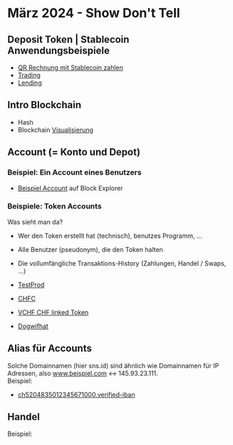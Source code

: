 # März 2024 - Show Don't Tell

## Deposit Token | Stablecoin Anwendungsbeispiele
- [QR Rechnung mit Stablecoin zahlen](https://app.gbits.io/)
- [Trading](https://pro.prism.ag/)
- [Lending](https://solend.fi/dashboard)

## Intro Blockchain
- Hash
- Blockchain
[Visualisierung](https://blockchains.web-lab.at/bc-demos/blockchain/blockchain.html)

## Account (= Konto und Depot)

### Beispiel: Ein Account eines Benutzers
- [Beispiel Account](https://solscan.io/account/JBL2idfXZJpsaErVMYRut8fDdwXntJD7fUNJpnaUCmS6) auf Block Explorer

### Beispiele: Token Accounts
Was sieht man da?
- Wer den Token erstellt hat (technisch), benutzes Programm, ...
- Alle Benutzer (pseudonym), die den Token halten 
- Die vollumfängliche Transaktions-History (Zahlungen, Handel / Swaps, ...)

- [TestProd](https://solscan.io/token/FyzU9ZUUgwndFMYZjLCLZwCiFZ3Y8aknvtWKgTx7Wz1M)
- [CHFC](https://solscan.io/token/zbWjn4dSFe5R5fmzqNi5UUi9cppLxvxxpDKFHnURA5k)
- [VCHF CHF linked Token](https://solscan.io/token/AhhdRu5YZdjVkKR3wbnUDaymVQL2ucjMQ63sZ3LFHsch)
- [Dogwifhat](https://solscan.io/token/EKpQGSJtjMFqKZ9KQanSqYXRcF8fBopzLHYxdM65zcjm)

## Alias für Accounts 
Solche Domainnamen (hier sns.id) sind ähnlich wie Domainnamen für IP Adressen, also www.beispiel.com <-> 145.93.23.111.  
Beispiel:  
- [ch5204835012345671000.verified-iban](https://www.sns.id/domain?domain=ch5204835012345671000.verified-iban)

## Handel 
Beispiel:
